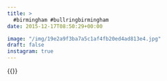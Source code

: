 ```yaml
---
title: >
  #birmingham #bullringbirmingham
date: 2015-12-17T08:50:29+00:00

image: "/img/19e2a9f3ba7a5c1af4fb20ed4ad813e4.jpg"
draft: false
instagram: true
---
```


{{<photo src="/img/19e2a9f3ba7a5c1af4fb20ed4ad813e4.jpg">}}
